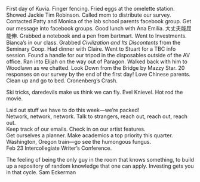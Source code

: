 First day of Kuvia. Finger fencing. Fried eggs at the omelette station. Showed Jackie Tim Robinson. Called mom to distribute our survey. Contacted Patty and Monica of the lab school parents facebook group. Get our message into facebook groups. Good lunch with Ana Emilia. 大丈夫能屈能伸. Grabbed a notebook and a pen from bartmart. Went to Investments. Bianca’s in our class. Grabbed *Civilization and Its Discontents* from the Seminary Coop. Had dinner with Claire. Went to Stuart for a TBC info session. Found a handle for our tripod in the disposables outside of the AV office. Ran into Elijah on the way out of Paragon. Walked back with him to Woodlawn as we chatted. Look Down from the Bridge by Mazzy Star. 20 responses on our survey by the end of the first day\! Love Chinese parents. Clean up and go to bed. Cronenberg’s Crash.

Ski tricks, daredevils make us think we can fly. Evel Knievel. Hot rod the movie.

Laid out stuff we have to do this week—we’re packed\!  
Network, network, network. Talk to strangers, reach out, reach out, reach out.  
Keep track of our emails. Check in on our artist features.  
Get ourselves a planner. Make academics a top priority this quarter.  
Washington, Oregon train—go see the humongous fungus.  
Feb 23 Intercollegiate Writer’s Conference. 

The feeling of being the only guy in the room that knows something, to build up a repository of random knowledge that one can apply. Investing gets you in that cycle. Sam Eckerman